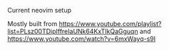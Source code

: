 Current neovim setup

Mostly built from https://www.youtube.com/playlist?list=PLsz00TDipIffreIaUNk64KxTIkQaGguqn and https://www.youtube.com/watch?v=6mxWayq-s9I
